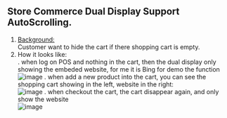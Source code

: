 ## Store Commerce Dual Display Support AutoScrolling.

1. <ins>Background:</ins><br/>
Customer want to hide the cart if there shopping cart is empty.
2. How it looks like:<br/>
   . when log on POS and nothing in the cart,  then the dual display only showing the embeded website, for me it is Bing for demo the function<br/>
   ![image](https://github.com/zhangguanghuib/NewCommerceSDK/assets/14832260/06941f0c-7574-431e-b004-f9cca9596cf0)
   . when add a new product into the cart, you can see the shopping cart showing in the left, website in the right:<br/>
    ![image](https://github.com/zhangguanghuib/NewCommerceSDK/assets/14832260/9cbf3386-bb5b-4e6a-a3ac-ff97ccbed008)
   . when checkout the cart,  the cart disappear again,  and only show the website<br/>
    ![image](https://github.com/zhangguanghuib/NewCommerceSDK/assets/14832260/e611ed95-aff5-47d7-a293-d5e965576594)


   
